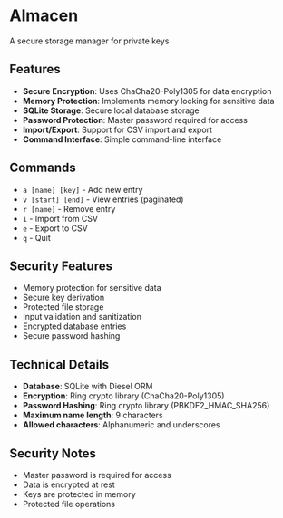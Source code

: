 # Almacen

A secure storage manager for private keys

## Features

- **Secure Encryption**: Uses ChaCha20-Poly1305 for data encryption
- **Memory Protection**: Implements memory locking for sensitive data
- **SQLite Storage**: Secure local database storage
- **Password Protection**: Master password required for access
- **Import/Export**: Support for CSV import and export
- **Command Interface**: Simple command-line interface

## Commands

- `a [name] [key]` - Add new entry
- `v [start] [end]` - View entries (paginated)
- `r [name]` - Remove entry
- `i` - Import from CSV
- `e` - Export to CSV
- `q` - Quit

## Security Features

- Memory protection for sensitive data
- Secure key derivation
- Protected file storage
- Input validation and sanitization
- Encrypted database entries
- Secure password hashing

## Technical Details

- **Database**: SQLite with Diesel ORM
- **Encryption**: Ring crypto library (ChaCha20-Poly1305)
- **Password Hashing**: Ring crypto library (PBKDF2_HMAC_SHA256)
- **Maximum name length**: 9 characters
- **Allowed characters**: Alphanumeric and underscores

## Security Notes

- Master password is required for access
- Data is encrypted at rest
- Keys are protected in memory
- Protected file operations